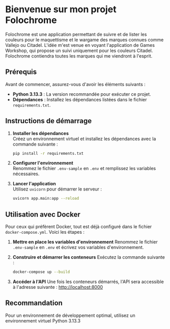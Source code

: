 # Bienvenue sur mon projet Folochrome

Folochrome est une application permettant de suivre et de lister les couleurs pour le maquettisme et le wargame des marques connues comme Vallejo ou Citadel.
L'idée m'est venue en voyant l'application de Games Workshop, qui propose un suivi uniquement pour les couleurs Citadel. Folochrome contiendra toutes les marques qui me viendront à l'esprit.

## Prérequis

Avant de commencer, assurez-vous d'avoir les éléments suivants :

- **Python 3.13.3** : La version recommandée pour exécuter ce projet.
- **Dépendances** : Installez les dépendances listées dans le fichier `requirements.txt`.

## Instructions de démarrage

1. **Installer les dépendances**  
   Créez un environnement virtuel et installez les dépendances avec la commande suivante :

   ```bash
   pip install -r requirements.txt
   ```

2. **Configurer l'environnement**  
   Renommez le fichier `.env-sample` en `.env` et remplissez les variables nécessaires.

3. **Lancer l'application**  
   Utilisez `uvicorn` pour démarrer le serveur :

   ```bash
   uvicorn app.main:app --reload
   ```

## Utilisation avec Docker

Pour ceux qui préfèrent Docker, tout est déjà configuré dans le fichier `docker-compose.yml`. Voici les étapes :

1. **Mettre en place les variables d'environnement**
   Renommez le fichier `.env-sample` en `.env` et écrivez vos variables d'environnement.

2. **Construire et démarrer les conteneurs**
   Exécutez la commande suivante :

   ```bash
   docker-compose up --build
   ```

3. **Accéder à l'API**
   Une fois les conteneurs démarrés, l'API sera accessible à l'adresse suivante :
   [http://localhost:8000](http://localhost:8000)

## Recommandation

Pour un environnement de développement optimal, utilisez un environnement virtuel Python 3.13.3
